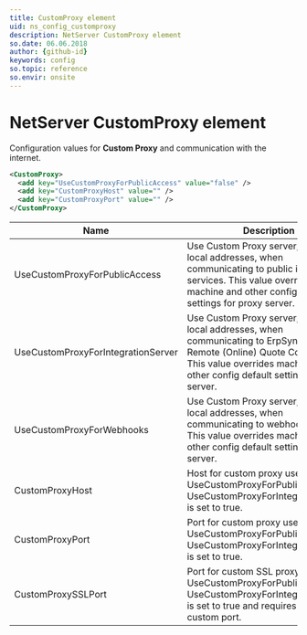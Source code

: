 ```yaml
---
title: CustomProxy element
uid: ns_config_customproxy
description: NetServer CustomProxy element
so.date: 06.06.2018
author: {github-id}
keywords: config
so.topic: reference
so.envir: onsite
---
```


# NetServer CustomProxy element

Configuration values for **Custom Proxy** and communication with the internet.

```XML
<CustomProxy>
  <add key="UseCustomProxyForPublicAccess" value="false" />
  <add key="CustomProxyHost" value="" />
  <add key="CustomProxyPort" value="" />
</CustomProxy>
```

| Name | Description |
|---|---|
| UseCustomProxyForPublicAccess | Use Custom Proxy server, even for local addresses, when communicating to public internet services. This value overrides machine and other config default settings for proxy server. |
| UseCustomProxyForIntegrationServer | Use Custom Proxy server, even for local addresses, when communicating to ErpSync and Remote (Online) Quote Connector. This value overrides machine and other config default settings for proxy server. |
| UseCustomProxyForWebhooks | Use Custom Proxy server, even for local addresses, when communicating to webhook services. This value overrides machine and other config default settings for proxy server. |
| CustomProxyHost | Host for custom proxy used when UseCustomProxyForPublicAccess or UseCustomProxyForIntegrationServer is set to true. |
| CustomProxyPort | Port for custom proxy used when UseCustomProxyForPublicAccess or UseCustomProxyForIntegrationServer is set to true. |
| CustomProxySSLPort | Port for custom SSL proxy used when UseCustomProxyForPublicAccess or UseCustomProxyForIntegrationServer is set to true and requires SSL on a custom port. |
